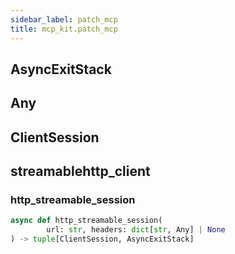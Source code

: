 ```yaml
---
sidebar_label: patch_mcp
title: mcp_kit.patch_mcp
---
```


## AsyncExitStack

## Any

## ClientSession

## streamablehttp\_client

### http\_streamable\_session

```python
async def http_streamable_session(
        url: str, headers: dict[str, Any] | None
) -> tuple[ClientSession, AsyncExitStack]
```

